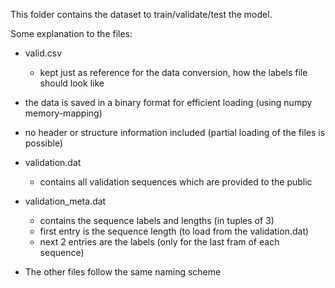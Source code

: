This folder contains the dataset to train/validate/test the model.

Some explanation to the files:

* valid.csv
    * kept just as reference for the data conversion, how the labels file should look like 

* the data is saved in a binary format for efficient loading (using numpy memory-mapping)
* no header or structure information included (partial loading of the files is possible)

* validation.dat
    * contains all validation sequences which are provided to the public
* validation_meta.dat
    * contains the sequence labels and lengths (in tuples of 3)
    * first entry is the sequence length (to load from the validation.dat)
    * next 2 entries are the labels (only for the last fram of each sequence)
* The other files follow the same naming scheme